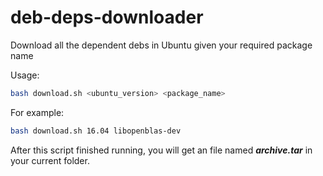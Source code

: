 # deb-deps-downloader
Download all the dependent debs in Ubuntu given your required package name

Usage:
```sh
bash download.sh <ubuntu_version> <package_name>
```

For example:
```sh
bash download.sh 16.04 libopenblas-dev
```

After this script finished running, you will get an file named __*archive.tar*__ in your current folder.
